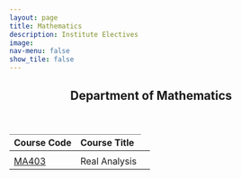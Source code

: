 ```yaml
---
layout: page
title: Mathematics
description: Institute Electives
image: 
nav-menu: false
show_tile: false
---
```


<!-- Main -->
<div id="main" class="alt">

<!-- One -->
<section id="one">
	<div class="inner">
		<header class="major">
			<h2>Department of Mathematics</h2>
		</header>

<!-- Content -->

<style type="text/css">
.tg  {border-collapse:collapse;border-spacing:0;}
.tg .tg-fymr{border-color:inherit;font-weight:bold;text-align:left;vertical-align:top}
.tg .tg-0pky{border-color:inherit;text-align:left;vertical-align:top}
.tg .tg-7btt{border-color:inherit;font-weight:bold;text-align:center;vertical-align:top}
</style>
<table class="tg">
<thead>
  <tr>
    <th class="tg-fymr">Course Code</th>
    <th class="tg-fymr">Course Title</th>
    
  </tr>
</thead>
<tbody>
  <tr>
     <td class="tg-0pky"></td>
     <td class="tg-0pky"></td>
     <td class="tg-0pky"></td>
  </tr>
 <tr> 
	 <td class="tg-0pky"><a href="math\ma403_2023a.html">MA403</a></td>
     <td class="tg-0pky">Real Analysis</td>
 </tr>

